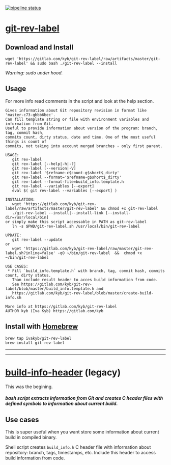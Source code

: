 [![pipeline status](https://gitlab.com/kyb/git-rev-label/badges/master/pipeline.svg)](https://gitlab.com/kyb/git-rev-label/pipelines?scope=branches)


# [git-rev-label](git-rev-label.sh) 

## Download and Install
```
wget 'https://gitlab.com/kyb/git-rev-label/raw/artifacts/master/git-rev-label' && sudo bash ./git-rev-label --install
```
*Warning: sudo under hood.*

## Usage
For more info read comments in the script and look at the help section.
```
Gives information about Git repository revision in format like 'master-c73-gbbb6bec'.
Can fill template string or file with environment variables and information from Git. 
Useful to provide information about version of the program: branch, tag, commit hash, 
commits count, dirty status, date and time. One of the most useful things is count of 
commits, not taking into account merged branches - only first parent.

USAGE:
   git rev-label
   git rev-label [--help|-h|-?]
   git rev-label [--version|-V]
   git rev-label '$refname-c$count-g$short$_dirty'
   git rev-label --format='$refname-g$short$_dirty'
   git rev-label --format-file=build_info.template.h
   git rev-label --variables [--export]
   eval $( git rev-label --variables [--export] )

INSTALLATION:
   wget 'https://gitlab.com/kyb/git-rev-label/raw/artifacts/master/git-rev-label' && chmod +x git-rev-label 
   ./git-rev-label --install|--install-link [--install-dir=/usr/local/bin]
or simply make this script accessable in PATH as git-rev-label
   ln -s $PWD/git-rev-label.sh /usr/local/bin/git-rev-label

UPDATE:
   git rev-label --update
or
   wget 'https://gitlab.com/kyb/git-rev-label/raw/master/git-rev-label.sh?inline=false' -qO ~/bin/git-rev-label  &&  chmod +x ~/bin/git-rev-label

USE CASES:
 * Fill `build_info.template.h` with branch, tag, commit hash, commits count, dirty status.
   Than include result header to acces build information from code.
   See https://gitlab.com/kyb/git-rev-label/blob/master/build_info.template.h and
   https://gitlab.com/kyb/git-rev-label/blob/master/create-build-info.sh

More info at https://gitlab.com/kyb/git-rev-label
AUTHOR kyb (Iva Kyb) https://gitlab.com/kyb
```

## Install with [Homebrew](https://brew.sh)
```
brew tap ivakyb/git-rev-label
brew install git-rev-label
```


-----------------------
-----------------------


# [build-info-header](legacy-build_info) (legacy)
This was the begining.
##### bash script extracts information from Git and creates C header files with defined symbols to information about current build.

## Use cases
This is super useful when you want store some information about current build in compiled binary.


Shell script creates `build_info.h` C header file with information about repository: branch, tags, timestamps, etc.
Include this header to access build information from code.
